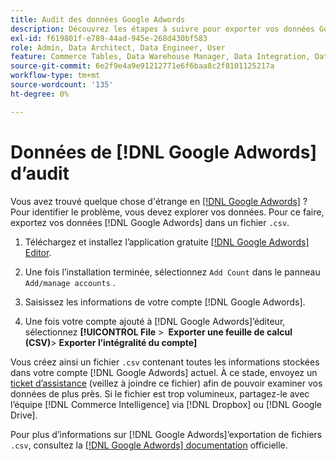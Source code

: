 ```yaml
---
title: Audit des données Google Adwords
description: Découvrez les étapes à suivre pour exporter vos données Google Adwords.
exl-id: f619801f-e789-44ad-945e-268d430bf583
role: Admin, Data Architect, Data Engineer, User
feature: Commerce Tables, Data Warehouse Manager, Data Integration, Data Import/Export
source-git-commit: 6e2f9e4a9e91212771e6f6baa8c2f8101125217a
workflow-type: tm+mt
source-wordcount: '135'
ht-degree: 0%

---
```


# Données de [!DNL Google Adwords] d’audit

Vous avez trouvé quelque chose d&#39;étrange en [[!DNL Google Adwords]](../integrations/google-adwords.md) ? Pour identifier le problème, vous devez explorer vos données. Pour ce faire, exportez vos données [!DNL Google Adwords] dans un fichier `.csv`.

1. Téléchargez et installez l’application gratuite [[!DNL Google Adwords] Editor](https://ads.google.com/home/tools/ads-editor/).

1. Une fois l’installation terminée, sélectionnez `Add Count` dans le panneau `Add/manage accounts` .

1. Saisissez les informations de votre compte [!DNL Google Adwords].

1. Une fois votre compte ajouté à [!DNL Google Adwords]’éditeur, sélectionnez **[!UICONTROL File** > **&#x200B; Exporter une feuille de calcul (CSV)**> **Exporter l’intégralité du compte]**

Vous créez ainsi un fichier `.csv` contenant toutes les informations stockées dans votre compte [!DNL Google Adwords] actuel. À ce stade, envoyez un [ticket d’assistance](https://experienceleague.adobe.com/docs/commerce-knowledge-base/kb/troubleshooting/miscellaneous/mbi-service-policies.html) (veillez à joindre ce fichier) afin de pouvoir examiner vos données de plus près. Si le fichier est trop volumineux, partagez-le avec l’équipe [!DNL Commerce Intelligence] via [!DNL Dropbox] ou [!DNL Google Drive].

Pour plus d’informations sur [!DNL Google Adwords]’exportation de fichiers `.csv`, consultez la [[!DNL Google Adwords] documentation](https://support.google.com/google-ads/editor/answer/38657?hl=en) officielle.
